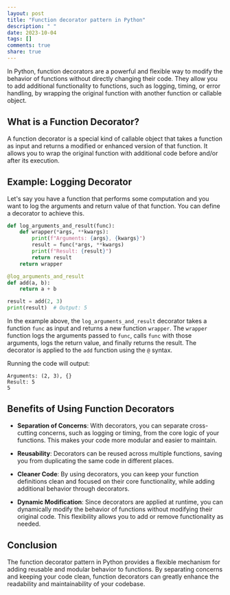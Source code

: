 ```yaml
---
layout: post
title: "Function decorator pattern in Python"
description: " "
date: 2023-10-04
tags: []
comments: true
share: true
---
```


In Python, function decorators are a powerful and flexible way to modify the behavior of functions without directly changing their code. They allow you to add additional functionality to functions, such as logging, timing, or error handling, by wrapping the original function with another function or callable object.

## What is a Function Decorator?

A function decorator is a special kind of callable object that takes a function as input and returns a modified or enhanced version of that function. It allows you to wrap the original function with additional code before and/or after its execution.

## Example: Logging Decorator

Let's say you have a function that performs some computation and you want to log the arguments and return value of that function. You can define a decorator to achieve this.

```python
def log_arguments_and_result(func):
    def wrapper(*args, **kwargs):
        print(f"Arguments: {args}, {kwargs}")
        result = func(*args, **kwargs)
        print(f"Result: {result}")
        return result
    return wrapper

@log_arguments_and_result
def add(a, b):
    return a + b

result = add(2, 3)
print(result)  # Output: 5
```

In the example above, the `log_arguments_and_result` decorator takes a function `func` as input and returns a new function `wrapper`. The `wrapper` function logs the arguments passed to `func`, calls `func` with those arguments, logs the return value, and finally returns the result. The decorator is applied to the `add` function using the `@` syntax.

Running the code will output:

```
Arguments: (2, 3), {}
Result: 5
5
```

## Benefits of Using Function Decorators

- **Separation of Concerns**: With decorators, you can separate cross-cutting concerns, such as logging or timing, from the core logic of your functions. This makes your code more modular and easier to maintain.

- **Reusability**: Decorators can be reused across multiple functions, saving you from duplicating the same code in different places.

- **Cleaner Code**: By using decorators, you can keep your function definitions clean and focused on their core functionality, while adding additional behavior through decorators.

- **Dynamic Modification**: Since decorators are applied at runtime, you can dynamically modify the behavior of functions without modifying their original code. This flexibility allows you to add or remove functionality as needed.

## Conclusion

The function decorator pattern in Python provides a flexible mechanism for adding reusable and modular behavior to functions. By separating concerns and keeping your code clean, function decorators can greatly enhance the readability and maintainability of your codebase.